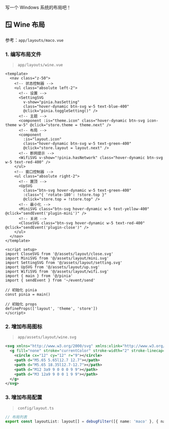 <!--
 * @Author: fzf404
 * @Date: 2022-08-15 23:02:16
 * @LastEditors: fzf404 me@fzf404.art
 * @LastEditTime: 2023-04-01 15:30:05
 * @Description: 布局开发
-->

写一个 Windows 系统的布局吧！

## 🪟 Wine 布局

参考：`app/layouts/maco.vue`

### 1. 编写布局文件

> `app/layouts/wine.vue`

```vue
<template>
  <nav class="z-50">
    <!-- 状态控制器 -->
    <ul class="absolute left-2">
      <!-- 设置 -->
      <SettingSVG
        v-show="pinia.hasSetting"
        class="hover-dynamic btn-svg w-5 text-blue-400"
        @click="pinia.toggleSetting()" />
      <!-- 主题 -->
      <component :is="theme.icon" class="hover-dynamic btn-svg icon-theme w-5" @click="store.theme = theme.next" />
      <!-- 布局 -->
      <component
        :is="layout.icon"
        class="hover-dynamic btn-svg w-5 text-green-400"
        @click="store.layout = layout.next" />
      <!-- 断网提示 -->
      <WifiSVG v-show="!pinia.hasNetwork" class="hover-dynamic btn-svg w-5 text-red-400" />
    </ul>
    <!-- 窗口控制器 -->
    <ul class="absolute right-2">
      <!-- 置顶 -->
      <UpSVG
        class="btn-svg hover-dynamic w-5 text-green-400"
        :class="{ 'rotate-180': !store.top }"
        @click="store.top = !store.top" />
      <!-- 最小化 -->
      <MiniSVG class="btn-svg hover-dynamic w-5 text-yellow-400" @click="sendEvent('plugin-mini')" />
      <!-- 关闭 -->
      <CloseSVG class="btn-svg hover-dynamic w-5 text-red-400" @click="sendEvent('plugin-close')" />
    </ul>
  </nav>
</template>

<script setup>
import CloseSVG from '@/assets/layout/close.svg'
import MiniSVG from '@/assets/layout/mini.svg'
import SettingSVG from '@/assets/layout/setting.svg'
import UpSVG from '@/assets/layout/up.svg'
import WifiSVG from '@/assets/layout/wifi.svg'
import { main } from '@/pinia'
import { sendEvent } from '~/event/send'

// 初始化 pinia
const pinia = main()

// 初始化 props
defineProps(['layout', 'theme', 'store'])
</script>
```

### 2. 增加布局图标

> `app/assets/layout/wine.svg`

```xml
<svg xmlns="http://www.w3.org/2000/svg" xmlns:xlink="http://www.w3.org/1999/xlink" viewBox="0 0 24 24">
  <g fill="none" stroke="currentColor" stroke-width="2" stroke-linecap="round" stroke-linejoin="round">
    <circle cx="12" cy="12" r="9"></circle>
    <path d="M5.65 5.65l12.7 12.7"></path>
    <path d="M5.65 18.35l12.7-12.7"></path>
    <path d="M12 3a9 9 0 0 0 9 9"></path>
    <path d="M3 12a9 9 0 0 1 9 9"></path>
  </g>
</svg>
```

### 3. 增加布局配置

> `config/layout.ts`

```ts
// 布局列表
export const layoutList: layout[] = debugFilter([{ name: 'maco' }, { name: 'wine' }])
```
